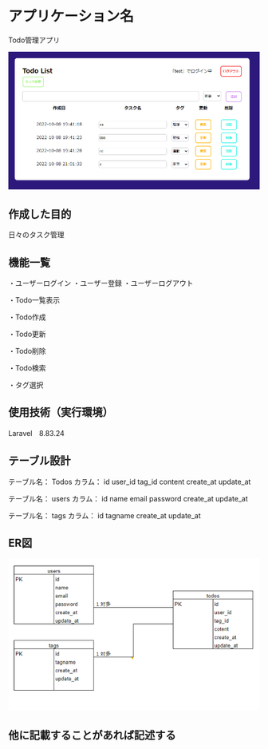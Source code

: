 # アプリケーション名
Todo管理アプリ

![picture 1](images/3144e2a7fb3c9366eaf9c44686adafa83654f07ce4c245be1d06031b11247793.png)  


## 作成した目的
日々のタスク管理

## 機能一覧
・ユーザーログイン
・ユーザー登録
・ユーザーログアウト

・Todo一覧表示

・Todo作成

・Todo更新

・Todo削除

・Todo検索

・タグ選択


## 使用技術（実行環境）
Laravel　8.83.24

## テーブル設計

テーブル名：
Todos
カラム：
id
user_id
tag_id
content
create_at
update_at

テーブル名：
users
カラム：
id
name
email
password
create_at
update_at

テーブル名：
tags
カラム：
id
tagname
create_at
update_at
	

## ER図

![picture 2](images/f2cf7a4a7b3cb17a64c2ed5e49fcad7a536e9cee278d3f561430414958254456.png)  




## 他に記載することがあれば記述する
